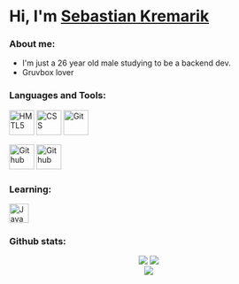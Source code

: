 # Hi, I'm [Sebastian Kremarik](http://sebastian-kremarik.me)

### About me:
- I'm just a 26 year old male studying to be a backend dev.
- Gruvbox lover

### Languages and Tools:
<div> 
  <a href="https://www.w3schools.com/html/" target="_blank"><img alt="HMTL5" width="45px" src="https://cdn.jsdelivr.net/gh/devicons/devicon/icons/html5/html5-original.svg" /></a>
  <a href="https://www.w3schools.com/css/" target="_blank"><img alt="CSS" width="45px"   src="https://cdn.jsdelivr.net/gh/devicons/devicon/icons/css3/css3-original.svg" /></a>
  <a href="https://git-scm.com/" target="_blank"><img alt="Git" width="45px" src="https://cdn.jsdelivr.net/gh/devicons/devicon/icons/git/git-original.svg" /></a>
  
  <a href="https://github.com/" target="_blank"><img alt="Github" width="45px" src="https://cdn.jsdelivr.net/gh/devicons/devicon/icons/github/github-original.svg" /></a>
  <a href="https://www.jetbrains.com/es-es/idea/" target="_blank"><img alt="Github" width="45px" src="https://cdn.jsdelivr.net/gh/devicons/devicon/icons/intellij/intellij-original.svg" /></a>
</div>

### Learning:
<div>
  <a href="https://developer.mozilla.org/es/docs/Web/JavaScript" target="_blank"><img alt="Java" width="35px" src="https://cdn.jsdelivr.net/gh/devicons/devicon/icons/javascript/javascript-plain.svg" /></a>
</div>

### Github stats:
<div align="center">
  <img src="https://github-readme-stats.vercel.app/api?username=sekremarik&show_icons=true&theme=gruvbox" alt"Stats">
  <img src="http://github-readme-streak-stats.herokuapp.com?user=sekremarik&theme=gruvbox" alt"Streak">
</div>
<div align="center">
  <img src="https://github-readme-stats.vercel.app/api/top-langs/?username=sekremarik&layout=compact&theme=gruvbox" alt"Languages">
</div>
